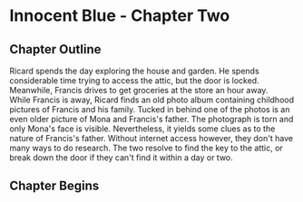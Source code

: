 
# Innocent Blue - Chapter Two

## Chapter Outline

Ricard spends the day exploring the house and garden. He spends considerable time trying to access the attic, but the door is locked. Meanwhile, Francis drives to get groceries at the store an hour away. </br>
While Francis is away, Ricard finds an old photo album containing childhood pictures of Francis and his family. Tucked in behind one of the photos is an even older picture of Mona and Francis's father. The photograph is torn and only Mona's face is visible. Nevertheless, it yields some clues as to the nature of Francis's father. Without internet access however, they don't have many ways to do research. The two resolve to find the key to the attic, or break down the door if they can't find it within a day or two.

## Chapter Begins

